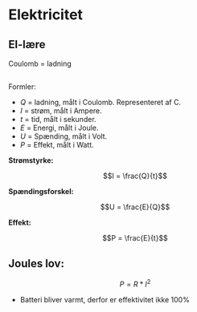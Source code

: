 # Elektricitet

## El-lære

Coulomb = ladning

## 

Formler: 
* $Q$ = ladning, målt i Coulomb. Representeret af C. 
* $I$ = strøm, målt i Ampere. 
* $t$ = tid, målt i sekunder.
* $E$ = Energi, målt i Joule. 
* $U$ = Spænding, målt i Volt. 
* $P$ = Effekt, målt i Watt. 

**Strømstyrke:**

$$I = \frac{Q}{t}$$

**Spændingsforskel:**

$$U = \frac{E}{Q}$$

**Effekt:**

$$P = \frac{E}{t}$$

## Joules lov: 
$$P =R*I^2$$


* Batteri bliver varmt, derfor er effektivitet ikke 100\%

